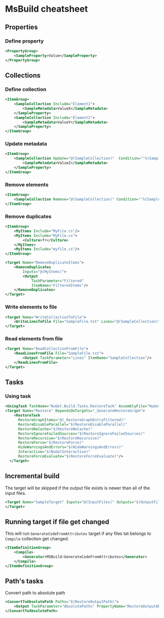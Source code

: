 # MsBuild cheatsheet

## Properties

### Define property

```xml
<PropertyGroup>
    <SampleProperty>Value</SampleProperty>
</PropertyGroup>
```

## Collections

### Define collection

```xml
<ItemGroup>
    <SampleCollection Include="Element1">
        <SampleMetadata>ValueX</SampleMetadata>
    </SampleProperty>
    <SampleCollection Include="Element2">
        <SampleMetadata>ValueY</SampleMetadata>
    </SampleProperty>
</ItemGroup>
```

### Update metadata

```xml
<ItemGroup>
    <SampleCollection Update="@(SampleCollection)"  Condition="'%(SampleMetadata)' == 'ValueX'">
        <SampleMetadata>ValueZ</SampleMetadata>
    </SampleProperty>  
</ItemGroup>
```

### Remove elements

```xml
<ItemGroup>
    <SampleCollection Remove="@(SampleCollection)" Condition="'%(SampleMetadata)' == 'ValueX'" />
</ItemGroup>
```

### Remove duplicates

```xml
<ItemGroup>
    <MyItems Include="MyFile.cs"/>
    <MyItems Include="MyFile.cs">
        <Culture>fr</Culture>
    </MyItems>
    <MyItems Include="myfile.cs"/>
</ItemGroup>

<Target Name="RemoveDuplicateItems">
    <RemoveDuplicates
        Inputs="@(MyItems)">
        <Output
            TaskParameter="Filtered"
            ItemName="FilteredItems"/>
    </RemoveDuplicates>
</Target>
```

### Write elements to file

```xml
<Target Name="WriteCollectionToFile">
    <WriteLinesToFile File="SampleFile.txt" Lines="@(SampleCollection)" Overwrite="true" />
</Target>
```

### Read elements from file

```xml
<Target Name="ReadCollectionFromFile">
    <ReadLinesFromFile File="SampleFile.txt">
        <Output TaskParameter="Lines" ItemName="SampleCollection"/>    
    </ReadLinesFromFile>
</Target>
```



## Tasks

### Using task

```xml
<UsingTask TaskName="NuGet.Build.Tasks.RestoreTask" AssemblyFile="NuGet.Build.Tasks.dll" />
<Target Name="Restore" DependsOnTargets="_GenerateRestoreGraph">
    <RestoreTask
      RestoreGraphItems="@(_RestoreGraphEntryFiltered)"
      RestoreDisableParallel="$(RestoreDisableParallel)"
      RestoreNoCache="$(RestoreNoCache)"
      RestoreIgnoreFailedSources="$(RestoreIgnoreFailedSources)"
      RestoreRecursive="$(RestoreRecursive)"
      RestoreForce="$(RestoreForce)"
      HideWarningsAndErrors="$(HideWarningsAndErrors)"
      Interactive="$(NuGetInteractive)"
      RestoreForceEvaluate="$(RestoreForceEvaluate)"/>
  </Target>
```

## Incremental build

The target will be skipped if the output file exists is newer than all of the input files.

```xml
<Target Name="SampleTarget" Inputs="@(InputFiles)" Outputs="$(OutputFile)">
</Target>
```

## Running target if file get changed
This will run `GenerateCodeFromAttributes` target if any files tat belongs to `Compile` collection get changed.

```xml
<ItemDefinitionGroup>
    <Compile>
        <Generator>MSBuild:GenerateCodeFromAttributes</Generator>
    </Compile>
</ItemDefinitionGroup>
```


## Path's tasks

Convert path to absolute path
```xml
<ConvertToAbsolutePath Paths="$(RestoreOutputPath)">
    <Output TaskParameter="AbsolutePaths" PropertyName="RestoreOutputAbsolutePath" />
</ConvertToAbsolutePath>
```